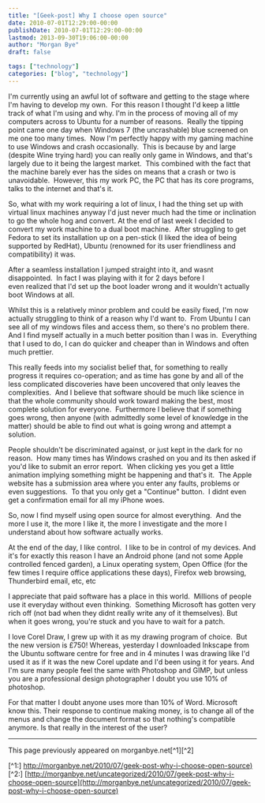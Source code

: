 ```yaml
---
title: "[Geek-post] Why I choose open source"
date: 2010-07-01T12:29:00-00:00
publishDate: 2010-07-01T12:29:00-00:00
lastmod: 2013-09-30T19:06:00-00:00
author: "Morgan Bye"
draft: false

tags: ["technology"]
categories: ["blog", "technology"]
---
```


I'm currently using an awful lot of software and getting to the stage where I'm having to develop my own.  For this reason I thought I'd keep a little track of what I'm using and why.
I'm in the process of moving all of my computers across to Ubuntu for a number of reasons.  Really the tipping point came one day when Windows 7 (the uncrashable) blue screened on me one too many times.  Now I'm perfectly happy with my gaming machine to use Windows and crash occasionally.  This is because by and large (despite Wine trying hard) you can really only game in Windows, and that's largely due to it being the largest market.  This combined with the fact that the machine barely ever has the sides on means that a crash or two is unavoidable.  However, this my work PC, the PC that has its core programs, talks to the internet and that's it.

So, what with my work requiring a lot of linux, I had the thing set up with virtual linux machines anyway I'd just never much had the time or inclination to go the whole hog and convert. At the end of last week I decided to convert my work machine to a dual boot machine.  After struggling to get Fedora to set its installation up on a pen-stick (I liked the idea of being supported by RedHat), Ubuntu (renowned for its user friendliness and compatibility) it was.

After a seamless installation I jumped straight into it, and wasnt disappointed.  In fact I was playing with it for 2 days before I even realized that I'd set up the boot loader wrong and it wouldn't actually boot Windows at all.

Whilst this is a relatively minor problem and could be easily fixed, I'm now actually struggling to think of a reason why I'd want to.  From Ubuntu I can see all of my windows files and access them, so there's no problem there. And I find myself actually in a much better position than I was in.  Everything that I used to do, I can do quicker and cheaper than in Windows and often much prettier.

This really feeds into my socialist belief that, for something to really progress it requires co-operation; and as time has gone by and all of the less complicated discoveries have been uncovered that only leaves the complexities.  And I believe that software should be much like science in that the whole community should work toward making the best, most complete solution for everyone.  Furthermore I believe that if something goes wrong, then anyone (with admittedly some level of knowledge in the matter) should be able to find out what is going wrong and attempt a solution.

People shouldn't be discriminated against, or just kept in the dark for no reason.  How many times has Windows crashed on you and its then asked if you'd like to submit an error report.  When clicking yes you get a little animation implying something might be happening and that's it.  The Apple website has a submission area where you enter any faults, problems or even suggestions.  To that you only get a "Continue" button.  I didnt even get a confirmation email for all my iPhone woes.

So, now I find myself using open source for almost everything.  And the more I use it, the more I like it, the more I investigate and the more I understand about how software actually works.

At the end of the day, I like control.  I like to be in control of my devices.
And it's for exactly this reason I have an Android phone (and not some Apple controlled fenced garden), a Linux operating system, Open Office (for the few times I require office applications these days), Firefox web browsing, Thunderbird email, etc, etc

I appreciate that paid software has a place in this world.  Millions of people use it everyday without even thinking.  Something Microsoft has gotten very rich off (not bad when they didnt really write any of it themselves). But when it goes wrong, you're stuck and you have to wait for a patch.

I love Corel Draw, I grew up with it as my drawing program of choice.  But the new version is £750! Whereas, yesterday I downloaded Inkscape from the Ubuntu software centre for free and in 4 minutes I was drawing like I'd used it as if it was the new Corel update and I'd been using it for years. And I'm sure many people feel the same with Photoshop and GIMP, but unless you are a professional design photographer I doubt you use 10% of photoshop.

For that matter I doubt anyone uses more than 10% of Word. Microsoft know this. Their response to continue making money, is to change all of the menus and change the document format so that nothing's compatible anymore. Is that really in the interest of the user?


----
This page previously appeared on morganbye.net[^1][^2]

[^1:] [http://morganbye.net/2010/07/geek-post-why-i-choose-open-source)](http://morganbye.net/2010/07/geek-post-why-i-choose-open-source)
[^2:] [http://morganbye.net/uncategorized/2010/07/geek-post-why-i-choose-open-source](http://morganbye.net/uncategorized/2010/07/geek-post-why-i-choose-open-source)
